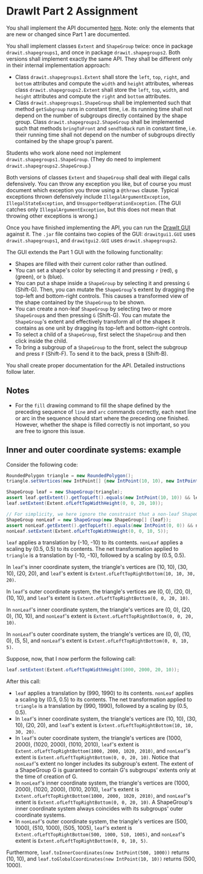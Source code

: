 # DrawIt Part 2 Assignment

You shall implement the API documented [here](https://btj.github.io/drawit_part2_docs/index.html).
Note: only the elements that are new or changed since Part 1 are documented.

You shall implement classes `Extent` and `ShapeGroup` twice: once in package `drawit.shapegroups1`, and once in package `drawit.shapegroups2`. Both versions shall implement exactly the same API. They shall be different only in their internal implementation approach:
- Class `drawit.shapegroups1.Extent` shall store the `left`, `top`, `right`, and `bottom` attributes and compute the `width` and `height` attributes, whereas class `drawit.shapegroups2.Extent` shall store the `left`, `top`, `width`, and `height` attributes and compute the `right` and `bottom` attributes.
- Class `drawit.shapegroups1.ShapeGroup` shall be implemented such that method `getSubgroup` runs in constant time, i.e. its running time shall not depend on the number of subgroups directly contained by the shape group. Class `drawit.shapegroups2.ShapeGroup` shall be implemented such that methods `bringToFront` and `sendToBack` run in constant time, i.e. their running time shall not depend on the number of subgroups directly contained by the shape group's parent.

Students who work alone need not implement `drawit.shapegroups1.ShapeGroup`. (They do need to implement `drawit.shapegroups2.ShapeGroup`.)

Both versions of classes `Extent` and `ShapeGroup` shall deal with illegal calls defensively. You can throw any exception you like, but of course you must document which exception you throw using a `@throws` clause. Typical exceptions thrown defensively include `IllegalArgumentException`, `IllegalStateException`, and `UnsupportedOperationException`. (The GUI catches only `IllegalArgumentException`, but this does not mean that throwing other exceptions is wrong.)

Once you have finished implementing the API, you can run the [DrawIt GUI](https://github.com/btj/drawit_part2/releases/download/1/drawitgui_part2.jar) against it. The `.jar` file contains two copies of the GUI: `drawitgui1.GUI` uses `drawit.shapegroups1`, and `drawitgui2.GUI` uses `drawit.shapegroups2`.

The GUI extends the Part 1 GUI with the following functionality:
- Shapes are filled with their current color rather than outlined.
- You can set a shape's color by selecting it and pressing `r` (red), `g` (green), or `b` (blue).
- You can put a shape inside a `ShapeGroup` by selecting it and pressing `G` (Shift-G). Then, you can mutate the `ShapeGroup`'s extent by dragging the top-left and bottom-right controls. This causes a transformed view of the shape contained by the `ShapeGroup` to be shown.
- You can create a non-leaf `ShapeGroup` by selecting two or more `ShapeGroup`s and then pressing `G` (Shift-G). You can mutate the `ShapeGroup`'s extent and effectively transform all of the shapes it contains as one unit by dragging its top-left and bottom-right controls.
- To select a child of a `ShapeGroup`, first select the `ShapeGroup` and then click inside the child.
- To bring a subgroup of a `ShapeGroup` to the front, select the subgroup and press `F` (Shift-F). To send it to the back, press `B` (Shift-B).

You shall create proper documentation for the API. Detailed instructions follow later.

## Notes

- For the `fill` drawing command to fill the shape defined by the preceding sequence of `line` and `arc` commands correctly, each next line or arc in the sequence should start where the preceding one finished. However, whether the shape is filled correctly is not important, so you are free to ignore this issue.

## Inner and outer coordinate systems: example

Consider the following code:
```java
RoundedPolygon triangle = new RoundedPolygon();
triangle.setVertices(new IntPoint[] {new IntPoint(10, 10), new IntPoint(30, 10), new IntPoint(20, 20)});

ShapeGroup leaf = new ShapeGroup(triangle);
assert leaf.getExtent().getTopLeft().equals(new IntPoint(10, 10)) && leaf.getExtent().getBottomRight().equals(new IntPoint(30, 20));
leaf.setExtent(Extent.ofLeftTopWidthHeight(0, 0, 20, 10));

// For simplicity, we here ignore the constraint that a non-leaf ShapeGroup shall have at least two subgroups.
ShapeGroup nonLeaf = new ShapeGroup(new ShapeGroup[] {leaf});
assert nonLeaf.getExtent().getTopLeft().equals(new IntPoint(0, 0)) && nonLeaf.getExtent().getBottomRight().equals(new IntPoint(20, 10));
nonLeaf.setExtent(Extent.ofLeftTopWidthHeight(0, 0, 10, 5));
```

`leaf` applies a translation by (-10, -10) to its contents. `nonLeaf` applies a scaling by (0.5, 0.5) to its contents. The net transformation applied to `triangle` is a translation by (-10, -10), followed by a scaling by (0.5, 0.5).

In `leaf`'s inner coordinate system, the triangle's vertices are (10, 10), (30, 10), (20, 20), and `leaf`'s extent is `Extent.ofLeftTopRightBottom(10, 10, 30, 20)`.

In `leaf`'s outer coordinate system, the triangle's vertices are (0, 0), (20, 0), (10, 10), and `leaf`'s extent is `Extent.ofLeftTopRightBottom(0, 0, 20, 10)`.

In `nonLeaf`'s inner coordinate system, the triangle's vertices are (0, 0), (20, 0), (10, 10), and `nonLeaf`'s extent is `Extent.ofLeftTopRightBottom(0, 0, 20, 10)`.

In `nonLeaf`'s outer coordinate system, the triangle's vertices are (0, 0), (10, 0), (5, 5), and `nonLeaf`'s extent is `Extent.ofLeftTopRightBottom(0, 0, 10, 5)`.

Suppose, now, that I now perform the following call:

```java
leaf.setExtent(Extent.ofLeftTopWidthHeight(1000, 2000, 20, 10));
```

After this call:
- `leaf` applies a translation by (990, 1990) to its contents. `nonLeaf` applies a scaling by (0.5, 0.5) to its contents. The net transformation applied to `triangle` is a translation by (990, 1990), followed by a scaling by (0.5, 0.5).
- In `leaf`'s inner coordinate system, the triangle's vertices are (10, 10), (30, 10), (20, 20), and `leaf`'s extent is `Extent.ofLeftTopRightBottom(10, 10, 30, 20)`.
- In `leaf`'s outer coordinate system, the triangle's vertices are (1000, 2000), (1020, 2000), (1010, 2010), `leaf`'s extent is `Extent.ofLeftTopRightBottom(1000, 2000, 1020, 2010)`, and `nonLeaf`'s extent is `Extent.ofLeftTopRightBottom(0, 0, 20, 10)`. Notice that `nonLeaf`'s extent no longer includes its subgroup's extent. The extent of a ShapeGroup G is guaranteed to contain G's subgroups' extents only at the time of creation of G.
- In `nonLeaf`'s inner coordinate system, the triangle's vertices are (1000, 2000), (1020, 2000), (1010, 2010), `leaf`'s extent is `Extent.ofLeftTopRightBottom(1000, 2000, 1020, 2010)`, and `nonLeaf`'s extent is `Extent.ofLeftTopRightBottom(0, 0, 20, 10)`. A ShapeGroup's inner coordinate system always coincides with its subgroups' outer coordinate systems.
- In `nonLeaf`'s outer coordinate system, the triangle's vertices are (500, 1000), (510, 1000), (505, 1005), `leaf`'s extent is `Extent.ofLeftTopRightBottom(500, 1000, 510, 1005)`, and `nonLeaf`'s extent is `Extent.ofLeftTopRightBottom(0, 0, 10, 5)`.

Furthermore, `leaf.toInnerCoordinates(new IntPoint(500, 1000))` returns (10, 10), and `leaf.toGlobalCoordinates(new IntPoint(10, 10))` returns (500, 1000).
